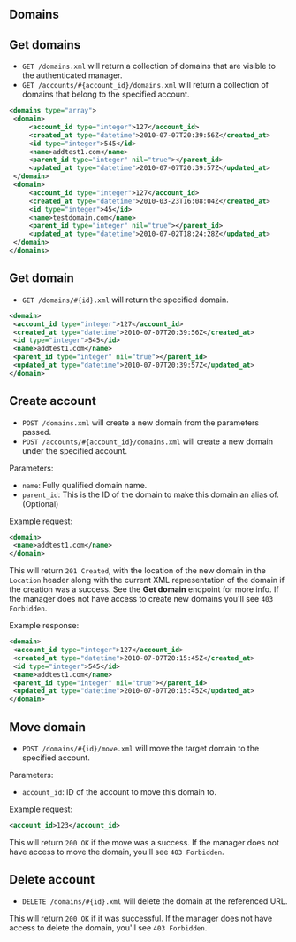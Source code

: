 Domains
-------

Get domains
------------

* `GET /domains.xml` will return a collection of domains that are visible to the authenticated manager.
* `GET /accounts/#{account_id}/domains.xml` will return a collection of domains that belong to the specified account.


```xml
<domains type="array">
 <domain>
	 <account_id type="integer">127</account_id>
	 <created_at type="datetime">2010-07-07T20:39:56Z</created_at>
	 <id type="integer">545</id>
	 <name>addtest1.com</name>
	 <parent_id type="integer" nil="true"></parent_id>
	 <updated_at type="datetime">2010-07-07T20:39:57Z</updated_at>
 </domain>
 <domain>
	 <account_id type="integer">127</account_id>
	 <created_at type="datetime">2010-03-23T16:08:04Z</created_at>
	 <id type="integer">45</id>
	 <name>testdomain.com</name>
	 <parent_id type="integer" nil="true"></parent_id>
	 <updated_at type="datetime">2010-07-02T18:24:28Z</updated_at>
 </domain>
</domains>
```

Get domain
-----------

* `GET /domains/#{id}.xml` will return the specified domain.

```xml
<domain>
 <account_id type="integer">127</account_id>
 <created_at type="datetime">2010-07-07T20:39:56Z</created_at>
 <id type="integer">545</id>
 <name>addtest1.com</name>
 <parent_id type="integer" nil="true"></parent_id>
 <updated_at type="datetime">2010-07-07T20:39:57Z</updated_at>
</domain>
```

Create account
--------------

* `POST /domains.xml` will create a new domain from the parameters passed.
* `POST /accounts/#{account_id}/domains.xml` will create a new domain under the specified account.

Parameters:
* `name`: Fully qualified domain name.
* `parent_id`: This is the ID of the domain to make this domain an alias of. (Optional)

Example request:

```xml
<domain>
 <name>addtest1.com</name>
</domain>
```

This will return `201 Created`, with the location of the new domain in the `Location` header along with the current XML representation of the domain if the creation was a success. See the **Get domain** endpoint for more info. If the manager does not have access to create new domains you'll see `403 Forbidden`.

Example response:

```xml
<domain>
 <account_id type="integer">127</account_id>
 <created_at type="datetime">2010-07-07T20:15:45Z</created_at>
 <id type="integer">545</id>
 <name>addtest1.com</name>
 <parent_id type="integer" nil="true"></parent_id>
 <updated_at type="datetime">2010-07-07T20:15:45Z</updated_at>
</domain>
```

Move domain
--------------

* `POST /domains/#{id}/move.xml` will move the target domain to the specified account.

Parameters:
* `account_id`: ID of the account to move this domain to.

Example request:

```xml
<account_id>123</account_id>
```

This will return `200 OK` if the move was a success. If the manager does not have access to move the domain, you'll see `403 Forbidden`.

Delete account
--------------

* `DELETE /domains/#{id}.xml` will delete the domain at the referenced URL.

This will return `200 OK` if it was successful. If the manager does not have access to delete the domain, you'll see `403 Forbidden`.

